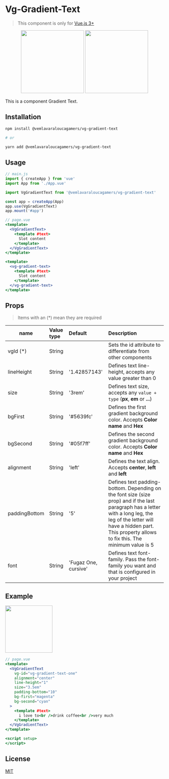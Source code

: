 # Vg-Gradient-Text
> This component is only for [Vue.js 3+](https://vuejs.org/)
<p align="center">
  <img src="https://github.com/VemLavarALoucaGamers/vlalg-frontend-components/raw/main/vue-components/vg-gradient-text/images/example.png" width="200">
  <img src="https://github.com/VemLavarALoucaGamers/vlalg-frontend-components/raw/main/vue-components/vg-gradient-text/images/example2.png" width="200">
</p>

This is a component Gradient Text.

## Installation

```bash
npm install @vemlavaraloucagamers/vg-gradient-text

# or

yarn add @vemlavaraloucagamers/vg-gradient-text
```

## Usage
```js
// main.js
import { createApp } from 'vue'
import App from './App.vue'

import VgGradientText from '@vemlavaraloucagamers/vg-gradient-text'

const app = createApp(App)
app.use(VgGradientText)
app.mount('#app')
```

```jsx
// page.vue
<template>
  <VgGradientText>
    <template #text>
      Slot content
    </template>
  </VgGradientText>
</template>

<template>
  <vg-gradient-text>
    <template #text>
      Slot content
    </template>
  </vg-gradient-text>
</template>
```

## Props
> Items with an (*) mean they are required

| name    | Value type | Default | Description |
| ------- | :--------- | :------ | :---------------------------- |
| vgId (*)    | String     |        | Sets the id attribute to differentiate from other components |
| lineHeight    | String     |  '1.42857143'      | Defines text line-height, accepts any value greater than 0  |
| size    | String     |  '3rem'      | Defines text size, accepts any `value + type` (**px**, **em** or **...**)  |
| bgFirst   | String     | '#5639fc'       | Defines the first gradient background color. Accepts **Color name** and **Hex** |
| bgSecond   | String     | '#05f7ff'       | Defines the second gradient background color. Accepts **Color name** and **Hex** |
| alignment   | String     | 'left'       | Defines the text align. Accepts **center**, **left** and **left** |
| paddingBottom    | String     |  '5'      | Defines text padding-bottom. Depending on the font size (size prop) and if the last paragraph has a letter with a long leg, the leg of the letter will have a hidden part. This property allows to fix this. The minimum value is 5 |
| font    | String     |  'Fugaz One, cursive'      | Defines text font-family. Pass the font-family you want and that is configured in your project |



## Example

<p align="left">
  <img src="https://github.com/VemLavarALoucaGamers/vlalg-frontend-components/raw/main/vue-components/vg-gradient-text/images/props_example.png" width="150">
</p>

```jsx
// page.vue
<template>
  <VgGradientText
    vg-id="vg-gradient-text-one"
    alignment="center"
    line-height="1"
    size="3.5em"
    padding-bottom="10"
    bg-first="magenta"
    bg-second="cyan"
  >
    <template #text>
      i love to<br />drink coffee<br />very much
    </template>
  </VgGradientText>
</template>

<script setup>
</script>
```


## License

[MIT](http://opensource.org/licenses/MIT)
